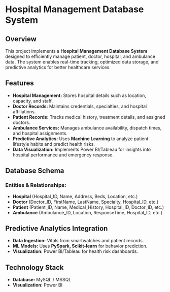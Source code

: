 # Hospital Management Database System

## Overview
This project implements a **Hospital Management Database System** designed to efficiently manage patient, doctor, hospital, and ambulance data. The system enables real-time tracking, optimized data storage, and predictive analytics for better healthcare services.

## Features
- **Hospital Management:** Stores hospital details such as location, capacity, and staff.
- **Doctor Records:** Maintains credentials, specialties, and hospital affiliations.
- **Patient Records:** Tracks medical history, treatment details, and assigned doctors.
- **Ambulance Services:** Manages ambulance availability, dispatch times, and hospital assignments.
- **Predictive Analytics:** Uses **Machine Learning** to analyze patient lifestyle habits and predict health risks.
- **Data Visualization:** Implements Power BI/Tableau for insights into hospital performance and emergency response.

## Database Schema
### Entities & Relationships:
- **Hospital** (Hospital_ID, Name, Address, Beds, Location, etc.)
- **Doctor** (Doctor_ID, FirstName, LastName, Specialty, Hospital_ID, etc.)
- **Patient** (Patient_ID, Name, Medical_History, Hospital_ID, Doctor_ID, etc.)
- **Ambulance** (Ambulance_ID, Location, ResponseTime, Hospital_ID, etc.)

## Predictive Analytics Integration
- **Data Ingestion:** Vitals from smartwatches and patient records.
- **ML Models:** Uses **PySpark, Scikit-learn** for behavior prediction.
- **Visualization:** Power BI/Tableau for health risk dashboards.

## Technology Stack
- **Database:** MySQL / MSSQL
- **Visualization:** Power BI
